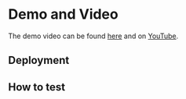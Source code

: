 # Demo and Video

The demo video can be found [here]() and on [YouTube]().

## Deployment

## How to test

